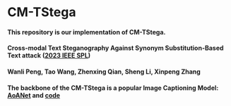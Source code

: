 # CM-TStega

#### This repository is our implementation of CM-TStega.

#### Cross-modal Text Steganography Against Synonym Substitution-Based Text attack ([2023 IEEE SPL](10.1109/LSP.2023.3258862))
#### Wanli Peng, Tao Wang, Zhenxing Qian, Sheng Li, Xinpeng Zhang

#### The backbone of the CM-TStega is a popular Image Captioning Model: [AoANet](https://arxiv.org/abs/1908.06954) and [code](https://github.com/husthuaan/AoANet)
